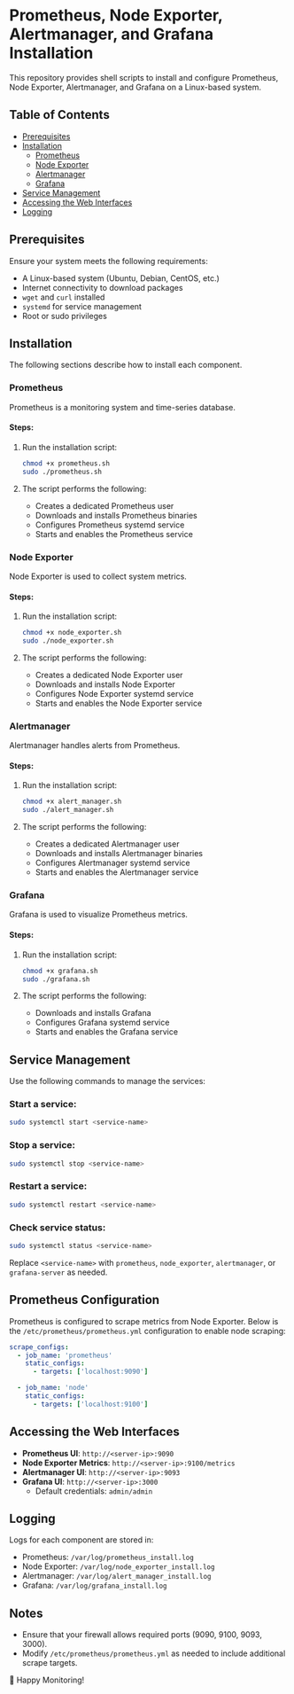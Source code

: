 # Prometheus, Node Exporter, Alertmanager, and Grafana Installation

This repository provides shell scripts to install and configure Prometheus, Node Exporter, Alertmanager, and Grafana on a Linux-based system.

## Table of Contents
- [Prerequisites](#prerequisites)
- [Installation](#installation)
    - [Prometheus](#prometheus)
    - [Node Exporter](#node-exporter)
    - [Alertmanager](#alertmanager)
    - [Grafana](#grafana)
- [Service Management](#service-management)
- [Accessing the Web Interfaces](#accessing-the-web-interfaces)
- [Logging](#logging)

## Prerequisites
Ensure your system meets the following requirements:
- A Linux-based system (Ubuntu, Debian, CentOS, etc.)
- Internet connectivity to download packages
- `wget` and `curl` installed
- `systemd` for service management
- Root or sudo privileges

## Installation
The following sections describe how to install each component.

### Prometheus
Prometheus is a monitoring system and time-series database.

#### Steps:
1. Run the installation script:

   ```bash
   chmod +x prometheus.sh
   sudo ./prometheus.sh
   ```

2. The script performs the following:
    - Creates a dedicated Prometheus user
    - Downloads and installs Prometheus binaries
    - Configures Prometheus systemd service
    - Starts and enables the Prometheus service

### Node Exporter
Node Exporter is used to collect system metrics.

#### Steps:
1. Run the installation script:
   
   ```bash
   chmod +x node_exporter.sh
   sudo ./node_exporter.sh
   ```

2. The script performs the following:
    - Creates a dedicated Node Exporter user
    - Downloads and installs Node Exporter
    - Configures Node Exporter systemd service
    - Starts and enables the Node Exporter service

### Alertmanager
Alertmanager handles alerts from Prometheus.

#### Steps:
1. Run the installation script:
   
   ```bash
   chmod +x alert_manager.sh
   sudo ./alert_manager.sh
   ```

2. The script performs the following:
    - Creates a dedicated Alertmanager user
    - Downloads and installs Alertmanager binaries
    - Configures Alertmanager systemd service
    - Starts and enables the Alertmanager service

### Grafana
Grafana is used to visualize Prometheus metrics.

#### Steps:
1. Run the installation script:
   
   ```bash
   chmod +x grafana.sh
   sudo ./grafana.sh
   ```

2. The script performs the following:
    - Downloads and installs Grafana
    - Configures Grafana systemd service
    - Starts and enables the Grafana service

## Service Management
Use the following commands to manage the services:

### Start a service:
```bash
sudo systemctl start <service-name>
```

### Stop a service:
```bash
sudo systemctl stop <service-name>
```

### Restart a service:
```bash
sudo systemctl restart <service-name>
```

### Check service status:
```bash
sudo systemctl status <service-name>
```

Replace `<service-name>` with `prometheus`, `node_exporter`, `alertmanager`, or `grafana-server` as needed.

## Prometheus Configuration
Prometheus is configured to scrape metrics from Node Exporter. Below is the `/etc/prometheus/prometheus.yml` configuration to enable node scraping:

```yaml
scrape_configs:
  - job_name: 'prometheus'
    static_configs:
      - targets: ['localhost:9090']

  - job_name: 'node'
    static_configs:
      - targets: ['localhost:9100']
```

## Accessing the Web Interfaces
- **Prometheus UI**: `http://<server-ip>:9090`
- **Node Exporter Metrics**: `http://<server-ip>:9100/metrics`
- **Alertmanager UI**: `http://<server-ip>:9093`
- **Grafana UI**: `http://<server-ip>:3000`
    - Default credentials: `admin/admin`

## Logging
Logs for each component are stored in:
- Prometheus: `/var/log/prometheus_install.log`
- Node Exporter: `/var/log/node_exporter_install.log`
- Alertmanager: `/var/log/alert_manager_install.log`
- Grafana: `/var/log/grafana_install.log`


## Notes
- Ensure that your firewall allows required ports (9090, 9100, 9093, 3000).
- Modify `/etc/prometheus/prometheus.yml` as needed to include additional scrape targets.

🚀 Happy Monitoring!
